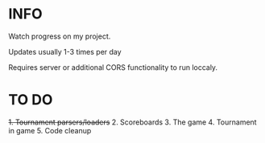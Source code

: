 # INFO
Watch progress on my project.

Updates usually 1-3 times per day

Requires server or additional CORS functionality to run loccaly.
# TO DO
~~1. Tournament parsers/loaders~~
2. Scoreboards
3. The game
4. Tournament in game
5. Code cleanup
